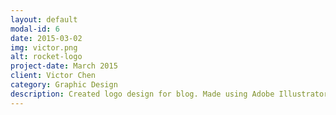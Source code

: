 ```yaml
---
layout: default
modal-id: 6
date: 2015-03-02
img: victor.png
alt: rocket-logo
project-date: March 2015
client: Victor Chen
category: Graphic Design
description: Created logo design for blog. Made using Adobe Illustrator.
---
```

